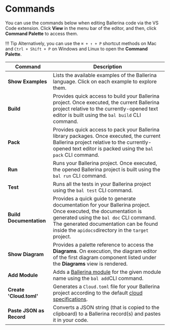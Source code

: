 # Commands

You can use the commands below when editing Ballerina code via the VS Code extension. Click **View** in the menu bar of the editor, and then, click **Command Palette** to access them.

!!! Tip
    Alternatively, you can use the `⌘ + ↑ + P` shortcut methods on Mac and `Ctrl + Shift + P` on Windows and Linux to open the **Command Palette**.
   

| Command              	| Description                                                                                                                                                                                                                                               	|
|----------------------	|-----------------------------------------------------------------------------------------------------------------------------------------------------------------------------------------------------------------------------------------------------------	|
| **Show Examples**        	| Lists the available examples of the Ballerina language. Click on each example to explore them.                                                                                                                                 	|
| **Build**                	| Provides quick access to build your Ballerina project. Once executed, the current Ballerina project relative to the currently-opened text editor is built using the  `bal build` CLI command.                                                          	|
| **Pack**                 	| Provides quick access to pack your Ballerina library packages. Once executed, the current Ballerina project relative to the currently-opened text editor is packed using the  `bal pack` CLI command.                                                      	|
| **Run**                  	| Runs your Ballerina project. Once executed, the opened Ballerina project is built using the `bal run` CLI command.                                                                                                                                     	|
| **Test**                 	| Runs all the tests in your Ballerina project using the  `bal test` CLI command.                                                                                                                                                                        	|
| **Build Documentation**  	| Provides a quick guide to generate documentation for your Ballerina project. Once executed, the documentation is generated using the  `bal doc` CLI command. The generated documentation can be found inside the `apidocs`directory in the `target` project. 	|
| **Show Diagram**         	| Provides a palette reference to access the **Diagrams**. On execution, the diagram editor of the first diagram component listed under the  **Diagrams** view is rendered.                                                                                    	|
| **Add Module**           	| Adds a [Ballerina module](https://ballerina.io/learn/organize-ballerina-code/#non-default-modules) for the given module name using the `bal add`CLI command.                                                                                           	|
| **Create 'Cloud.toml'**  	| Generates a `Cloud.toml` file for your Ballerina project according to the default [cloud specifications](https://github.com/ballerina-platform/ballerina-spec/blob/master/c2c/code-to-cloud-spec.md).                                                  	|
| **Paste JSON as Record** 	| Converts a JSON string (that is copied to the clipboard) to a Ballerina record(s) and pastes it in your code.                                                                                                                                	|
